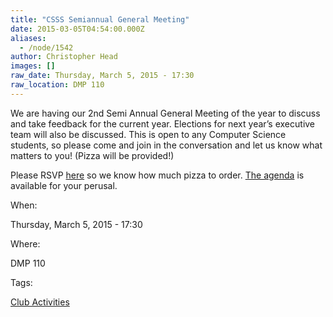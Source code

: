 ```yaml
---
title: "CSSS Semiannual General Meeting"
date: 2015-03-05T04:54:00.000Z
aliases:
  - /node/1542
author: Christopher Head
images: []
raw_date: Thursday, March 5, 2015 - 17:30
raw_location: DMP 110
---
```


We are having our 2nd Semi Annual General Meeting of the year to discuss and take feedback for the current year. Elections for next year’s executive team will also be discussed. This is open to any Computer Science students, so please come and join in the conversation and let us know what matters to you! (Pizza will be provided!)

Please RSVP [here](https://facebook.com/events/707755655990112) so we know how much pizza to order. [The agenda](/files/2014-2015SecondSemiannualGeneralMeetingAgenda.pdf) is available for your perusal.

When: 

Thursday, March 5, 2015 - 17:30

Where: 

DMP 110

Tags: 

[Club Activities](/club)
